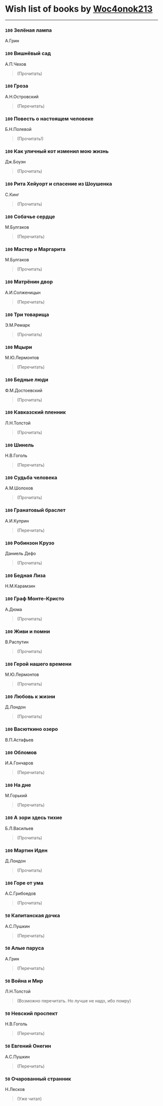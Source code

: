 # Wish list of books by [Woc4onok213](https://plus.google.com/u/0/103474005216004236389/)
---

### `100` Зелёная лампа
А.Грин

### `100` Вишнёвый сад
А.П.Чехов
> (Прочитать)

### `100` Гроза
А.Н.Островский
> (Перечитать)

### `100` Повесть о настоящем человеке
Б.Н.Полевой
> (Прочитать!)

### `100` Как уличный кот изменил мою жизнь
Дж.Боуэн
> (Прочитать)

### `100` Рита Хейуорт и спасение из Шоушенка
С.Кинг
> (Прочитать)

### `100` Собачье сердце
М.Булгаков
> (Перечитать)

### `100` Мастер и Маргарита
М.Булгаков
> (Прочитать)

### `100` Матрёнин двор
А.И.Солженицын
> (Перечитать)

### `100` Три товарища
Э.М.Ремарк
> (Прочитать)

### `100` Мцыри
М.Ю.Лермонтов
> (Перечитать)

### `100` Бедные люди
Ф.М.Достоевский
> (Прочитать)

### `100` Кавказский пленник
Л.Н.Толстой
> (Прочитать)

### `100` Шинель
Н.В.Гоголь
> (Перечитать)

### `100` Судьба человека
А.М.Шолохов
> (Прочитать)

### `100` Гранатовый браслет
А.И.Куприн
> (Перечитать)

### `100` Робинзон Крузо
Даниель Дефо
> (Прочитать)

### `100` Бедная Лиза
Н.М.Карамзин

### `100` Граф Монте-Кристо
А.Дюма
> (Прочитать)

### `100` Живи и помни
В.Распутин
> (Прочитать)

### `100` Герой нашего времени
М.Ю.Лермонтов
> (Прочитать)

### `100` Любовь к жизни
Д.Лондон
> (Прочитать)

### `100` Васюткино озеро
В.П.Астафьев

### `100` Обломов
И.А.Гончаров
> (Перечитать)

### `100` На дне
М.Горький
> (Перечитать)

### `100` А зори здесь тихие
Б.Л.Васильев
> (Прочитать)

### `100` Мартин Иден
Д.Лондон
> (Прочитать)

### `100` Горе от ума
А.С.Грибоедов
> (Прочитать)

### `50` Капитанская дочка
А.С.Пушкин
> (Перечитать)

### `50` Алые паруса
А.Грин
> (Перечитать)

### `50` Война и Мир
Л.Н.Толстой
> (Возможно перечитать. Но лучше не надо, ибо помру)

### `50` Невский проспект
Н.В.Гоголь
> (Перечитать)

### `50` Евгений Онегин
А.С.Пушкин
> (Перечитать)

### `50` Очарованный странник
Н.Лесков
> (Уже читал)

